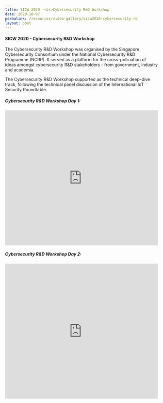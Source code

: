 ```yaml
---
title: SICW 2020 -<br>Cybersecurity R&D Workshop
date: 2020-10-07
permalink: /resources/video-gallery/sicw2020-cybersecurity-rd
layout: post
---
```


#### **SICW 2020 - Cybersecurity R&amp;D Workshop**

The Cybersecurity R&amp;D Workshop was organised by the Singapore Cybersecurity Consortium under the National Cybersecurity R&amp;D Programme (NCRP). It served as a platform for the cross-pollination of ideas amongst cybersecurity R&amp;D stakeholders  - from government, industry and academia.

The Cybersecurity R&amp;D Workshop supported as the technical deep-dive track, following the technical panel discussion of the International IoT Security Roundtable.

##### **Cybersecurity R&amp;D Workshop Day 1:**

<iframe allowfullscreen="" allow="accelerometer; autoplay; clipboard-write; encrypted-media; gyroscope; picture-in-picture" title="YouTube video player" src="https://www.youtube.com/embed/3j3vonnBTac" width="100%" height="445" frameborder="0"></iframe>

##### **Cybersecurity R&amp;D Workshop Day 2:**

<iframe allowfullscreen="" allow="accelerometer; autoplay; clipboard-write; encrypted-media; gyroscope; picture-in-picture" title="YouTube video player" src="https://www.youtube.com/embed/TXc2TKT6vTk" width="100%" height="445" frameborder="0"></iframe>